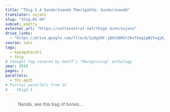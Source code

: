 ```yaml
---
title: "Thig 5.4 Sundarīnandā Therīgāthā: Sundarīnandā"
translator: sujato
slug: "thig.05.04"
subcat: poetry
external_url: "https://suttacentral.net/thig5.4/en/sujato"
drive_links:
  - "https://drive.google.com/file/d/1uOg3KF-jQOCO8M2YJkvTXaqipBZYxqjK/view?usp=drivesdk"
course: sati
tags:
  - kayagatasati
  - thig
# thought tag covered by Geoff's "Recognizing" anthology
year: 2018
pages: 1
parallels:
  - thi-ap25
# Partial parallels from SC
#  - thig2.1
---
```


> Nandā, see this bag of bones...
